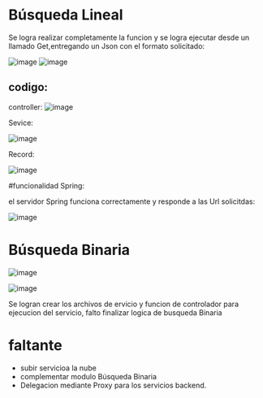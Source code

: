 # Búsqueda Lineal

Se logra realizar completamente la funcion y se logra ejecutar desde un llamado Get,entregando un Json con el formato solicitado:

![image](https://github.com/user-attachments/assets/f68e1d1b-6d40-4db8-b9cc-e8fb5f5bb5a1)
![image](https://github.com/user-attachments/assets/5a2d675f-e37d-4089-93d9-9e7e11859bb8)

## codigo:

controller:
![image](https://github.com/user-attachments/assets/2c211eba-b95a-45e6-9b5c-8dffe6ebc675)

Sevice:

![image](https://github.com/user-attachments/assets/9a2f1795-8ca7-4a2c-a8a6-b25964111595)


Record:

![image](https://github.com/user-attachments/assets/d0b3692e-47ce-4569-978f-8324c54450c2)



#funcionalidad Spring:

el servidor Spring funciona correctamente y responde a las Url solicitdas:

![image](https://github.com/user-attachments/assets/d316a584-d75f-4071-adc8-db4618e82271)

# Búsqueda Binaria


![image](https://github.com/user-attachments/assets/239bda0b-7895-49fc-be2d-19751af9df5c)


![image](https://github.com/user-attachments/assets/fc10e586-6064-4add-a025-3e95cf2232de)


Se logran crear los archivos de ervicio y funcion de controlador para ejecucion del servicio, falto finalizar logica de busqueda Binaria

# faltante

* subir servicioa la nube
* complementar modulo Búsqueda Binaria
* Delegacion mediante Proxy para los servicios backend.
